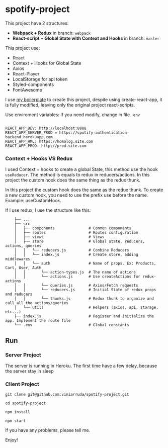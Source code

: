 # spotify-project

This project have 2 structures:

- **Webpack + Redux** in branch: `webpack`
- **React-script + Global State with Context and Hooks** in branch: `master`

This project use:

- React
- Context + Hooks for Global State
- Axios
- React-Player
- LocalStorage for api token
- Styled-components
- FontAwesome

I use [my boilerplate](https://github.com/viniarruda/react-boilerplate) to create this project, despite using create-react-app, it is fully modified, leaving only the original project react-scripts.

Use enviroment variables:
If you need modify, change in file `.env`

```

REACT_APP_DEV: http://localhost:8888
REACT_APP_SERVER_PROD = https://spotify-authentication-backend.herokuapp.com
REACT_APP_HML: https://homolog.site.com
REACT_APP_PROD: http://prod.site.com

```

### Context + Hooks VS Redux

I used Context + hooks to create a global State, this method use the hook `useReducer`.
The method is equals to redux in reducers/actions. In this project the custom hook does the same thing as the redux thunk.

In this project the custom hook does the same as the redux thunk. To create a new custom hook, you need to use the prefix use before the name. Example: useCustomHook.

If I use redux, I use the structure like this:

```
    ├── ...
    ├── src
    │   ├── components               # Common components
    │   ├── routes                   # Routes configuration
    │   ├── views                    # Views
    │   ├── store                    # Global state, reducers, actions, queries
    │   │   └── reducers.js          # Combine Reducers
    │   │   └── index.js             # Create store, adding middlewares
    │   │   └── auth                 # Name of props. Ex: Products, Cart, User, Auth
    │   │       └── action-types.js  # The name of actions
    │   │       └── actions.js       # Use createActions for redux-actions
    │   │       └── queries.js       # Axios/Fetch requests
    │   │       └── reducers.js      # Initial State of redux props and reducers
    │   │       └── thunks.js        # Redux thunk to organize and call all the actions/queries
    │   └── utils                    # Helpers (axios, api, storage, etc...)
    ├── index.js                     # Register and initialize the app. Implement the route file
    └── .env                         # Global constants

```

## Run

### Server Project

The server is running in Heroku. The first time have a few delay, because the server stay in sleep

### Client Project

`git clone git@github.com:viniarruda/spotify-project.git`

`cd spotify-project`

`npm install`

`npm start`

If you have any problems, please tell me.

Enjoy!
